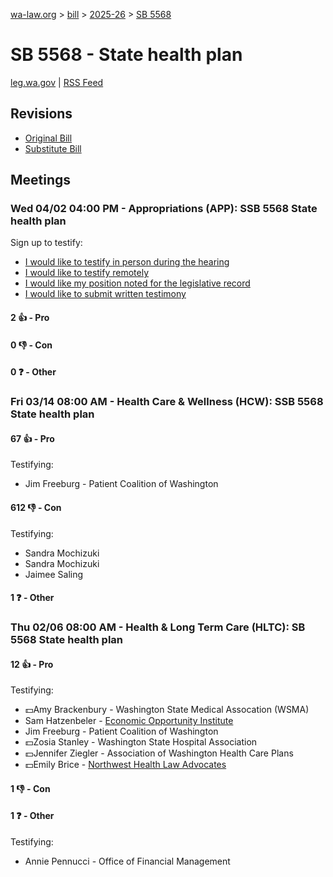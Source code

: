 [wa-law.org](/) > [bill](/bill/) > [2025-26](/bill/2025-26/) > [SB 5568](/bill/2025-26/sb/5568/)

# SB 5568 - State health plan
[leg.wa.gov](https://app.leg.wa.gov/billsummary?BillNumber=5568&Year=2025&Initiative=false) | [RSS Feed](./rss.xml)

## Revisions
* [Original Bill](1/)
* [Substitute Bill](S/)

## Meetings
### Wed 04/02 04:00 PM - Appropriations (APP): SSB 5568 State health plan
Sign up to testify:
* [I would like to testify in person during the hearing](https://app.leg.wa.gov/csi/Testifier/Add?chamber=House&mId=33246&aId=166675&caId=26798&tId=1)
* [I would like to testify remotely](https://app.leg.wa.gov/csi/Testifier/Add?chamber=House&mId=33246&aId=166675&caId=26798&tId=2)
* [I would like my position noted for the legislative record](https://app.leg.wa.gov/csi/Testifier/Add?chamber=House&mId=33246&aId=166675&caId=26798&tId=3)
* [I would like to submit written testimony](https://app.leg.wa.gov/csi/Testifier/Add?chamber=House&mId=33246&aId=166675&caId=26798&tId=4)

#### 2 👍 - Pro

#### 0 👎 - Con

#### 0 ❓ - Other

### Fri 03/14 08:00 AM - Health Care & Wellness (HCW): SSB 5568 State health plan
#### 67 👍 - Pro
Testifying:
* Jim Freeburg - Patient Coalition of Washington

#### 612 👎 - Con
Testifying:
* Sandra Mochizuki
* Sandra Mochizuki
* Jaimee Saling

#### 1 ❓ - Other

### Thu 02/06 08:00 AM - Health & Long Term Care (HLTC): SB 5568 State health plan
#### 12 👍 - Pro
Testifying:
* 💵Amy Brackenbury - Washington State Medical Assocation (WSMA)
* Sam Hatzenbeler - [Economic Opportunity Institute](/org/economic_opportunity_institute/)
* Jim Freeburg - Patient Coalition of Washington
* 💵Zosia Stanley - Washington State Hospital Association
* 💵Jennifer Ziegler - Association of Washington Health Care Plans
* 💵Emily Brice - [Northwest Health Law Advocates](/org/northwest_health_law_advocates/)

#### 1 👎 - Con

#### 1 ❓ - Other
Testifying:
* Annie Pennucci - Office of Financial Management

